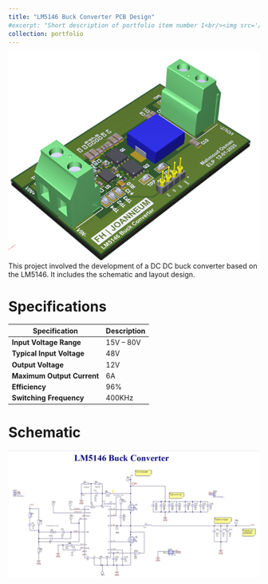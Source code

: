 ```yaml
---
title: "LM5146 Buck Converter PCB Design"
#excerpt: "Short description of portfolio item number 1<br/><img src='/converter_3dview.png'>"
collection: portfolio
---
```

![Logo](/images/converter_3dview.png)
This project involved the development of a DC DC buck converter based on the LM5146. It includes the schematic and layout design.

Specifications
======

| **Specification**        | **Description**       |
|--------------------------|-----------------------|
| **Input Voltage Range**  | 15V – 80V             |
| **Typical Input Voltage**| 48V                   |
| **Output Voltage**       | 12V                   |
| **Maximum Output Current**| 6A                    |
| **Efficiency**           | 96%                   |
| **Switching Frequency**  | 400KHz                |

Schematic
======
![Logo](/images/dcdc_conv.jpeg)




